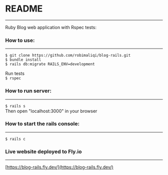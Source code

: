 # README

---

Ruby Blog web application with Rspec tests:

### How to use:

---

`$ git clone https://github.com/robimaliqi/blog-rails.git`<br />
`$ bundle install`<br />
`$ rails db:migrate RAILS_ENV=development`<br />

Run tests<br />
`$ rspec`

### How to run server:

---

`$ rails s`<br />
Then open "localhost:3000" in your browser

### How to start the rails console:

---

`$ rails c`

### Live website deployed to Fly.io

---

[https://blog-rails.fly.dev/](https://blog-rails.fly.dev/)
